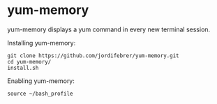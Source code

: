 # yum-memory

yum-memory displays a yum command in every new terminal session.

Installing yum-memory:
```shell
git clone https://github.com/jordifebrer/yum-memory.git
cd yum-memory/
install.sh
```

Enabling yum-memory:
```shell
source ~/bash_profile
```
